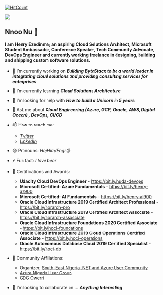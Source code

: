 [![HitCount](http://hits.dwyl.com/code2exe/code2exe.svg)](http://hits.dwyl.com/code2exe/code2exe)

<img src="https://github-readme-stats.vercel.app/api?username=code2exe&show_icons=true&hide_border=true&theme=radical" />

## Nnoo Nu 👋

<!--
**code2exe/code2exe** is a ✨ _special_ ✨ repository because its `README.md` (this file) appears on your GitHub profile.
-->
#### I am Henry Ezedinma; an aspiring Cloud Solutions Architect, Microsoft Student Ambassador, Conference Speaker, Tech Community Advocate, DevOps Engineer and currently working freelance in designing, building and shipping custom software solutions.



- 🔭 I’m currently working on ***Building ByteStacx to be a world leader in integrating cloud solutions and providing consulting services for enterprises***

- 🌱 I’m currently learning ***Cloud Solutions Architecture***

- 🤔 I’m looking for help with ***How to build a Unicorn in 5 years***

- 💬 Ask me about ***Cloud Engineering (Azure, GCP, Oracle, AWS, Digital Ocean) , DevOps, CI/CD***

- 📫 How to reach me: 

     - *[Twitter](https://twitter.com/10xGeek)*
     - *[LinkedIn](https://linkedin.com/in/henryezed)*

- 😄 Pronouns: *He/Him/Engr😎*

- ⚡ Fun fact: *I love beer*

- 📜 Certifications and Awards: 

     - **Udacity Cloud DevOps Engineer** - https://bit.ly/huda-devops
     - **Microsoft Certified: Azure Fundamentals** - https://bit.ly/henry-az900
     - **Microsoft Certified: AI Fundamentals** - https://bit.ly/henry-ai900
     - **Oracle Cloud Infrastructure 2019 Certified Architect Professional** - https://bit.ly/horarch-pro
     - **Oracle Cloud Infrastructure 2019 Certified Architect Associate** - https://bit.ly/horarch-assosciate
     - **Oracle Cloud Infrastructure Foundations 2020 Certified Associate** - https://bit.ly/hoci-foundations
     - **Oracle Cloud Infrastructure 2019 Cloud Operations Certified Associate** - https://bit.ly/hoci-operations
     - **Oracle Autonomous Database Cloud 2019 Certified Specialist** - https://bit.ly/hoci-db
     

- 🥑 Community Affiliations:

     - Organizer, [South-East Nigeria .NET and Azure User Community](https://bit.ly/dotnetse) 
     - [Azure Nigeria User Group](http://meetu.ps/c/4tF5F/Ly0D8/d) 
     - [GDG Owerri](http://meetu.ps/c/4x8sd/Ly0D8/d)

- 👯 I’m looking to collaborate on ... ***Anything Interesting***

